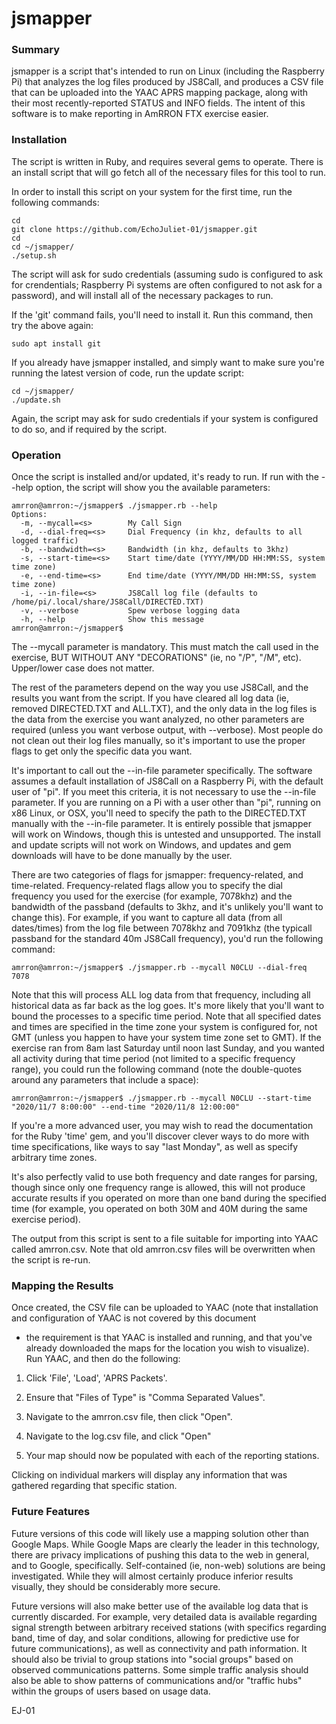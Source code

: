 # jsmapper

### Summary

jsmapper is a script that's intended to run on Linux (including the
Raspberry Pi) that analyzes the log files produced by JS8Call, and
produces a CSV file that can be uploaded into the YAAC APRS mapping
package, along with their most recently-reported STATUS and INFO
fields. The intent of this software is to make reporting in AmRRON FTX
exercise easier.

### Installation

The script is written in Ruby, and requires several gems to
operate. There is an install script that will go fetch all of the
necessary files for this tool to run.

In order to install this script on your system for the first time, run
the following commands:
````
cd
git clone https://github.com/EchoJuliet-01/jsmapper.git
cd
cd ~/jsmapper/
./setup.sh
````
The script will ask for sudo credentials (assuming sudo is configured
to ask for crendentials; Raspberry Pi systems are often configured to
not ask for a password), and will install all of the necessary
packages to run.

If the 'git' command fails, you'll need to install it. Run this
command, then try the above again:
````
sudo apt install git
````
If you already have jsmapper installed, and simply want to make sure
you're running the latest version of code, run the update script:
````
cd ~/jsmapper/
./update.sh
````
Again, the script may ask for sudo credentials if your system is
configured to do so, and if required by the script.

### Operation

Once the script is installed and/or updated, it's ready to run. If run
with the --help option, the script will show you the available
parameters:
````
amrron@amrron:~/jsmapper$ ./jsmapper.rb --help
Options:
  -m, --mycall=<s>        My Call Sign
  -d, --dial-freq=<s>     Dial Frequency (in khz, defaults to all logged traffic)
  -b, --bandwidth=<s>     Bandwidth (in khz, defaults to 3khz)
  -s, --start-time=<s>    Start time/date (YYYY/MM/DD HH:MM:SS, system time zone)
  -e, --end-time=<s>      End time/date (YYYY/MM/DD HH:MM:SS, system time zone)
  -i, --in-file=<s>       JS8Call log file (defaults to /home/pi/.local/share/JS8Call/DIRECTED.TXT)
  -v, --verbose           Spew verbose logging data
  -h, --help              Show this message
amrron@amrron:~/jsmapper$
````
The --mycall parameter is mandatory. This must match the call used in
the exercise, BUT WITHOUT ANY "DECORATIONS" (ie, no "/P", "/M",
etc). Upper/lower case does not matter.

The rest of the parameters depend on the way you use JS8Call, and the
results you want from the script. If you have cleared all log data
(ie, removed DIRECTED.TXT and ALL.TXT), and the only data in the log
files is the data from the exercise you want analyzed, no other
parameters are required (unless you want verbose output, with
--verbose). Most people do not clean out their log files manually, so
it's important to use the proper flags to get only the specific data
you want.

It's important to call out the --in-file parameter specifically. The
software assumes a default installation of JS8Call on a Raspberry Pi,
with the default user of "pi". If you meet this criteria, it is not
necessary to use the --in-file parameter. If you are running on a Pi
with a user other than "pi", running on x86 Linux, or OSX, you'll need
to specify the path to the DIRECTED.TXT manually with the --in-file
parameter. It is entirely possible that jsmapper will work on Windows,
though this is untested and unsupported. The install and update
scripts will not work on Windows, and updates and gem downloads will
have to be done manually by the user.

There are two categories of flags for jsmapper: frequency-related, and
time-related. Frequency-related flags allow you to specify the dial
frequency you used for the exercise (for example, 7078khz) and the
bandwidth of the passband (defaults to 3khz, and it's unlikely you'll
want to change this). For example, if you want to capture all data
(from all dates/times) from the log file between 7078khz and 7091khz
(the typicall passband for the standard 40m JS8Call frequency), you'd
run the following command:
````
amrron@amrron:~/jsmapper$ ./jsmapper.rb --mycall N0CLU --dial-freq 7078
````
Note that this will process ALL log data from that frequency,
including all historical data as far back as the log goes. It's more
likely that you'll want to bound the processes to a specific time
period. Note that all specified dates and times are specified in the
time zone your system is configured for, not GMT (unless you happen to
have your system time zone set to GMT). If the exercise ran from 8am
last Saturday until noon last Sunday, and you wanted all activity
during that time period (not limited to a specific frequency range),
you could run the following command (note the double-quotes around any
parameters that include a space):
````
amrron@amrron:~/jsmapper$ ./jsmapper.rb --mycall N0CLU --start-time "2020/11/7 8:00:00" --end-time "2020/11/8 12:00:00"
````
If you're a more advanced user, you may wish to read the documentation
for the Ruby 'time' gem, and you'll discover clever ways to do more
with time specifications, like ways to say "last Monday", as well as
specify arbitrary time zones.

It's also perfectly valid to use both frequency and date ranges for
parsing, though since only one frequency range is allowed, this will
not produce accurate results if you operated on more than one band
during the specified time (for example, you operated on both 30M and
40M during the same exercise period).

The output from this script is sent to a file suitable for importing
into YAAC called amrron.csv. Note that old amrron.csv files will be
overwritten when the script is re-run.

### Mapping the Results

Once created, the CSV file can be uploaded to YAAC (note that
installation and configuration of YAAC is not covered by this document
- the requirement is that YAAC is installed and running, and that
you've already downloaded the maps for the location you wish to
visualize). Run YAAC, and then do the following:

1. Click 'File', 'Load', 'APRS Packets'.

2. Ensure that "Files of Type" is "Comma Separated Values".

3. Navigate to the amrron.csv file, then click "Open".

4. Navigate to the log.csv file, and click "Open"

5. Your map should now be populated with each of the reporting
stations.

Clicking on individual markers will display any information that was
gathered regarding that specific station.

### Future Features

Future versions of this code will likely use a mapping solution other
than Google Maps. While Google Maps are clearly the leader in this
technology, there are privacy implications of pushing this data to the
web in general, and to Google, specifically. Self-contained (ie,
non-web) solutions are being investigated. While they will almost
certainly produce inferior results visually, they should be
considerably more secure.

Future versions will also make better use of the available log data
that is currently discarded. For example, very detailed data is
available regarding signal strength between arbitrary received
stations (with specifics regarding band, time of day, and solar
conditions, allowing for predictive use for future communications), as
well as connectivity and path information. It should also be trivial
to group stations into "social groups" based on observed
communications patterns. Some simple traffic analysis should also be
able to show patterns of communications and/or "traffic hubs" within
the groups of users based on usage data.

EJ-01
